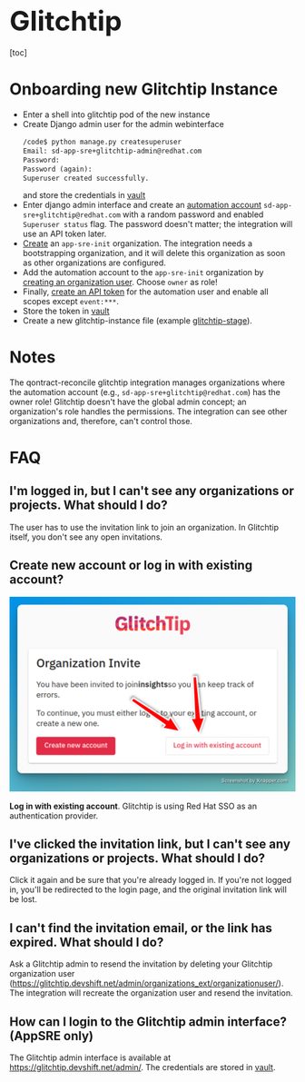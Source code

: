 <font size=24> Glitchtip </font>
---

[toc]

# Onboarding new Glitchtip Instance

* Enter a shell into glitchtip pod of the new instance
* Create Django admin user for the admin webinterface
  ```shell
  /code$ python manage.py createsuperuser
  Email: sd-app-sre+glitchtip-admin@redhat.com
  Password:
  Password (again):
  Superuser created successfully.
  ```
  and store the credentials in [vault](https://vault.devshift.net/ui/vault/secrets/app-sre/show/creds/glitchtip-stage/admin)
* Enter django admin interface and create an [automation account](https://glitchtip.stage.devshift.net/admin/users/user/add/) `sd-app-sre+glitchtip@redhat.com` with a random password and enabled `Superuser status` flag. The password doesn't matter; the integration will use an API token later.
* [Create](https://glitchtip.stage.devshift.net/admin/organizations_ext/organization/add/) an `app-sre-init` organization. The integration needs a bootstrapping organization, and it will delete this organization as soon as other organizations are configured.
* Add the automation account to the `app-sre-init` organization by [creating an organization user](https://glitchtip.stage.devshift.net/admin/organizations_ext/organizationuser/add/). Choose `owner` as role!
* Finally, [create an API token](https://glitchtip.stage.devshift.net/admin/api_tokens/apitoken/add/) for the automation user and enable all scopes except `event:***`.
* Store the token in [vault](https://vault.devshift.net/)
* Create a new glitchtip-instance file (example [glitchtip-stage](data/dependencies/glitchtip/glitchtip-stage.yml)).

# Notes

The qontract-reconcile glitchtip integration manages organizations where the automation account (e.g., `sd-app-sre+glitchtip@redhat.com`) has the owner role! Glitchtip doesn't have the global admin concept; an organization's role handles the permissions. The integration can see other organizations and, therefore, can't control those.

# FAQ

## I'm logged in, but I can't see any organizations or projects. What should I do?

The user has to use the invitation link to join an organization. In Glitchtip itself, you don't see any open invitations.

## Create new account or log in with existing account?

![](images/glitchtip_invite.png)

**Log in with existing account**. Glitchtip is using Red Hat SSO as an authentication provider.
## I've clicked the invitation link, but I can't see any organizations or projects. What should I do?

Click it again and be sure that you're already logged in. If you're not logged in, you'll be redirected to the login page, and the original invitation link will be lost.

## I can't find the invitation email, or the link has expired. What should I do?

Ask a Glitchtip admin to resend the invitation by deleting your Glitchtip organization user (https://glitchtip.devshift.net/admin/organizations_ext/organizationuser/). The integration will recreate the organization user and resend the invitation.

## How can I login to the Glitchtip admin interface? (AppSRE only)

The Glitchtip admin interface is available at https://glitchtip.devshift.net/admin/. The credentials are stored in [vault](https://vault.devshift.net/ui/vault/secrets/app-sre/show/creds/glitchtip-production/admin).
